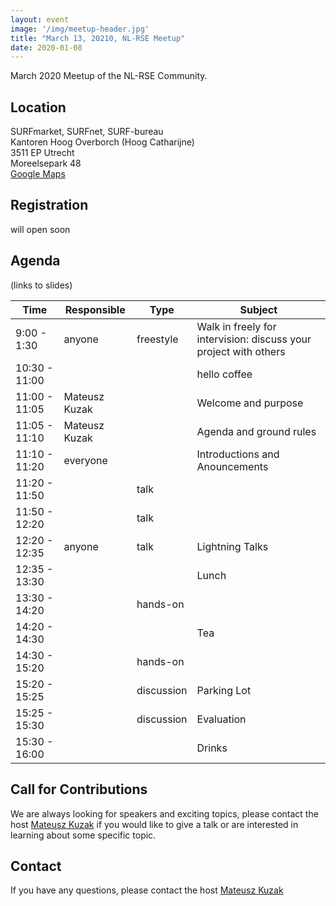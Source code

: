```yaml
---
layout: event
image: '/img/meetup-header.jpg'
title: "March 13, 20210, NL-RSE Meetup"
date: 2020-01-08
---
```

March 2020 Meetup of the NL-RSE Community.
<!--break-->

## Location
SURFmarket, SURFnet, SURF-bureau <br />
Kantoren Hoog Overborch (Hoog Catharijne) <br />
3511 EP Utrecht <br />
Moreelsepark 48 <br />
[Google Maps](https://www.google.com/maps/dir//Moreelsepark+48,+3511+EP+Utrecht/@52.0890566,5.1112767,17z/data=!4m17!1m7!3m6!1s0x47c66f5cf0744629:0xd26462bf1e621a9a!2sMoreelsepark+48,+3511+EP+Utrecht!3b1!8m2!3d52.0890566!4d5.1134654!4m8!1m0!1m5!1m1!1s0x47c66f5cf0744629:0xd26462bf1e621a9a!2m2!1d5.1134654!2d52.0890566!3e1)

## Registration
will open soon

## Agenda

(links to slides)

| Time | Responsible | Type | Subject |
| --- | ------------ | ---- | ------- |
| 9:00 - 1:30 | anyone | freestyle | Walk in freely for intervision: discuss your project with others |
| 10:30 - 11:00 | | | hello coffee |
| 11:00 - 11:05 | Mateusz Kuzak | | Welcome and purpose |
| 11:05 - 11:10 | Mateusz Kuzak | | Agenda and ground rules | 
| 11:10 - 11:20 | everyone | | Introductions and Anouncements |
| 11:20 - 11:50 | | talk | |
| 11:50 - 12:20 | | talk | |
| 12:20 - 12:35 | anyone | talk | Lightning Talks |
| 12:35 - 13:30 | | | Lunch |
| 13:30 - 14:20 | | hands-on | |
| 14:20 - 14:30 | | | Tea |
| 14:30 - 15:20 | | hands-on | |
| 15:20 - 15:25 | | discussion | Parking Lot |
| 15:25 - 15:30 | | discussion | Evaluation |
| 15:30 - 16:00 | | | Drinks |

## Call for Contributions
We are always looking for speakers and exciting topics, please contact the host [Mateusz Kuzak](mailto:m.kuzak@esciencecenter.nl) if you would like to give a talk or are interested in learning about some specific topic.

## Contact
If you have any questions, please contact the host [Mateusz Kuzak](mailto:m.kuzak@esciencecenter.nl)
